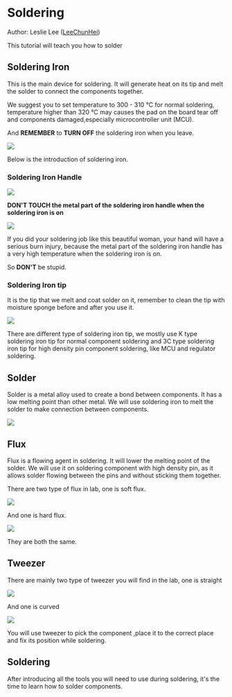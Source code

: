 # Soldering

Author: Leslie Lee ([LeeChunHei](https://github.com/LeeChunHei))

This tutorial will teach you how to solder

## Soldering Iron

This is the main device for soldering. It will generate heat on its tip and melt the solder to connect the components together.

We suggest you to set temperature to 300 - 310 ℃ for normal soldering, temperature higher than 320 ℃ may causes the pad on the board tear off and components damaged,especially microcontroller unit (MCU).

And **REMEMBER** to **TURN OFF** the soldering iron when you leave.

![](https://github.com/hkust-smartcar/tutorials/raw/master/hardware/img/soldering_iron.jpg)

Below is the introduction of soldering iron.

### Soldering Iron Handle

![](https://github.com/hkust-smartcar/tutorials/raw/master/hardware/img/soldering_iron_handle.jpg)

**DON'T TOUCH the metal part of the soldering iron handle when the soldering iron is on**



![](https://github.com/hkust-smartcar/tutorials/raw/master/hardware/img/beautiful_woman_soldering.jpg)

If you did your soldering job like this beautiful woman, your hand will have a serious burn injury, because the metal part of the soldering iron handle has a very high temperature when the soldering iron is on.

So **DON'T** be stupid.

### Soldering Iron tip

It is the tip that we melt and coat solder on it, remember to clean the tip with moisture sponge before and after you use it. 

![](https://github.com/hkust-smartcar/tutorials/raw/master/hardware/img/soldering_iron_tip.jpg)

There are different type of soldering iron tip, we mostly use K type soldering iron tip for normal component soldering and 3C type soldering iron tip for high density pin component soldering, like MCU and regulator soldering.

## Solder

Solder is a metal alloy used to create a bond between components. It has a low melting point than other metal. We will use soldering iron to melt the solder to make connection between components.

![](https://github.com/hkust-smartcar/tutorials/raw/master/hardware/img/solder.jpg)

## Flux

Flux is a flowing agent in soldering. It will lower the melting point of the solder. We will use it on soldering component with high density pin, as it allows solder flowing between the pins and without sticking them together.

There are two type of flux in lab, one is soft flux.

![](https://github.com/hkust-smartcar/tutorials/raw/master/hardware/img/soft_flux.jpg)

And one is hard flux.

![](https://github.com/hkust-smartcar/tutorials/raw/master/hardware/img/solid_flux.jpg)

They are both the same.

## Tweezer

There are mainly two type of tweezer you will find in the lab, one is straight

![](https://github.com/hkust-smartcar/tutorials/raw/master/hardware/img/tweezer.jpg)

And one is curved

![](https://github.com/hkust-smartcar/tutorials/raw/master/hardware/img/tweezer_curved.jpg)

You will use tweezer to pick the component ,place it to the correct place and fix its position while soldering.

## Soldering

After introducing all the tools you will need to use during soldering, it's the time to learn how to solder components.






